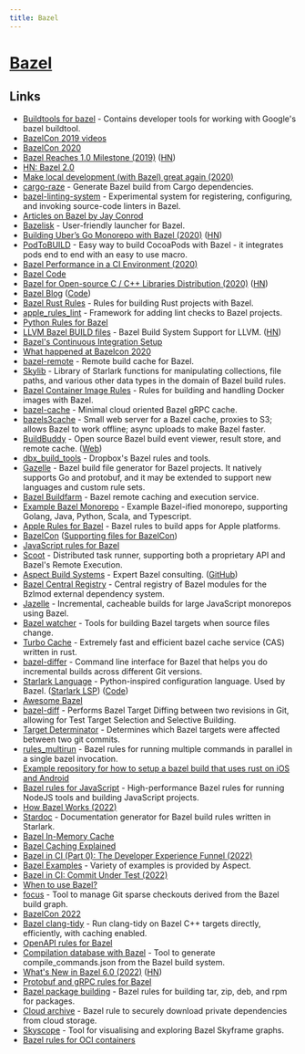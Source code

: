 ```yaml
---
title: Bazel
---
```


# [Bazel](https://bazel.build)

## Links

- [Buildtools for bazel](https://github.com/bazelbuild/buildtools) - Contains developer tools for working with Google's bazel buildtool.
- [BazelCon 2019 videos](https://www.youtube.com/playlist?list=PLxNYxgaZ8Rsf-7g43Z8LyXct9ax6egdSj)
- [BazelCon 2020](https://opensourcelive.withgoogle.com/events/bazelcon2020)
- [Bazel Reaches 1.0 Milestone (2019)](https://opensource.googleblog.com/2019/10/bazel-reaches-10-milestone.html) ([HN](https://news.ycombinator.com/item?id=21288185))
- [HN: Bazel 2.0](https://news.ycombinator.com/item?id=21863393)
- [Make local development (with Bazel) great again (2020)](https://www.youtube.com/watch?v=rQv1sjLU4cI)
- [cargo-raze](https://github.com/google/cargo-raze) - Generate Bazel build from Cargo dependencies.
- [bazel-linting-system](https://github.com/thundergolfer/bazel-linting-system) - Experimental system for registering, configuring, and invoking source-code linters in Bazel.
- [Articles on Bazel by Jay Conrod](https://www.jayconrod.com/tags/bazel)
- [Bazelisk](https://github.com/bazelbuild/bazelisk) - User-friendly launcher for Bazel.
- [Building Uber’s Go Monorepo with Bazel (2020)](https://eng.uber.com/go-monorepo-bazel/) ([HN](https://news.ycombinator.com/item?id=23180255))
- [PodToBUILD](https://github.com/pinterest/PodToBUILD) - Easy way to build CocoaPods with Bazel - it integrates pods end to end with an easy to use macro.
- [Bazel Performance in a CI Environment (2020)](https://filipnikolovski.com/posts/bazel-performance-in-a-ci-environment/)
- [Bazel Code](https://github.com/bazelbuild/bazel)
- [Bazel for Open-source C / C++ Libraries Distribution (2020)](https://liuliu.me/eyes/bazel-for-libraries-distribution-an-open-source-library-author-perspective/) ([HN](https://news.ycombinator.com/item?id=24490089))
- [Bazel Blog](https://blog.bazel.build/) ([Code](https://github.com/bazelbuild/bazel-blog))
- [Bazel Rust Rules](https://github.com/bazelbuild/rules_rust) - Rules for building Rust projects with Bazel.
- [apple_rules_lint](https://github.com/apple/apple_rules_lint) - Framework for adding lint checks to Bazel projects.
- [Python Rules for Bazel](https://github.com/bazelbuild/rules_python)
- [LLVM Bazel BUILD files](https://github.com/google/llvm-bazel) - Bazel Build System Support for LLVM. ([HN](https://news.ycombinator.com/item?id=24925368))
- [Bazel's Continuous Integration Setup](https://github.com/bazelbuild/continuous-integration)
- [What happened at Bazelcon 2020](https://www.gasparevitta.com/posts/what-happened-at-bazelcon-2020/)
- [bazel-remote](https://github.com/buchgr/bazel-remote) - Remote build cache for Bazel.
- [Skylib](https://github.com/bazelbuild/bazel-skylib) - Library of Starlark functions for manipulating collections, file paths, and various other data types in the domain of Bazel build rules.
- [Bazel Container Image Rules](https://github.com/bazelbuild/rules_docker) - Rules for building and handling Docker images with Bazel.
- [bazel-cache](https://github.com/znly/bazel-cache) - Minimal cloud oriented Bazel gRPC cache.
- [bazels3cache](https://github.com/Asana/bazels3cache) - Small web server for a Bazel cache, proxies to S3; allows Bazel to work offline; async uploads to make Bazel faster.
- [BuildBuddy](https://github.com/buildbuddy-io/buildbuddy) - Open source Bazel build event viewer, result store, and remote cache. ([Web](https://www.buildbuddy.io/))
- [dbx_build_tools](https://github.com/dropbox/dbx_build_tools) - Dropbox's Bazel rules and tools.
- [Gazelle](https://github.com/bazelbuild/bazel-gazelle) - Bazel build file generator for Bazel projects. It natively supports Go and protobuf, and it may be extended to support new languages and custom rule sets.
- [Bazel Buildfarm](https://github.com/bazelbuild/bazel-buildfarm) - Bazel remote caching and execution service.
- [Example Bazel Monorepo](https://github.com/thundergolfer/example-bazel-monorepo) - Example Bazel-ified monorepo, supporting Golang, Java, Python, Scala, and Typescript.
- [Apple Rules for Bazel](https://github.com/bazelbuild/rules_apple) - Bazel rules to build apps for Apple platforms.
- [BazelCon](https://conf.bazel.build/) ([Supporting files for BazelCon](https://github.com/bazelbuild/bazelcon))
- [JavaScript rules for Bazel](https://github.com/bazelbuild/rules_nodejs)
- [Scoot](https://github.com/twitter/scoot) - Distributed task runner, supporting both a proprietary API and Bazel's Remote Execution.
- [Aspect Build Systems](https://www.aspect.dev/) - Expert Bazel consulting. ([GitHub](https://github.com/aspect-build))
- [Bazel Central Registry](https://github.com/bazelbuild/bazel-central-registry) - Central registry of Bazel modules for the Bzlmod external dependency system.
- [Jazelle](https://github.com/uber-web/jazelle) - Incremental, cacheable builds for large JavaScript monorepos using Bazel.
- [Bazel watcher](https://github.com/bazelbuild/bazel-watcher) - Tools for building Bazel targets when source files change.
- [Turbo Cache](https://github.com/allada/turbo-cache) - Extremely fast and efficient bazel cache service (CAS) written in rust.
- [bazel-differ](https://github.com/ewhauser/bazel-differ) - Command line interface for Bazel that helps you do incremental builds across different Git versions.
- [Starlark Language](https://docs.bazel.build/versions/main/skylark/language.html) - Python-inspired configuration language. Used by Bazel. ([Starlark LSP](https://github.com/tilt-dev/starlark-lsp)) ([Code](https://github.com/bazelbuild/starlark))
- [Awesome Bazel](https://github.com/jin/awesome-bazel)
- [bazel-diff](https://github.com/Tinder/bazel-diff) - Performs Bazel Target Diffing between two revisions in Git, allowing for Test Target Selection and Selective Building.
- [Target Determinator](https://github.com/bazel-contrib/target-determinator) - Determines which Bazel targets were affected between two git commits.
- [rules_multirun](https://github.com/keith/rules_multirun) - Bazel rules for running multiple commands in parallel in a single bazel invocation.
- [Example repository for how to setup a bazel build that uses rust on iOS and Android](https://github.com/keith/bazel-rust-mobile-demo)
- [Bazel rules for JavaScript](https://github.com/aspect-build/rules_js) - High-performance Bazel rules for running NodeJS tools and building JavaScript projects.
- [How Bazel Works (2022)](https://sluongng.hashnode.dev/bazel-caching-explained-pt-1-how-bazel-works)
- [Stardoc](https://github.com/bazelbuild/stardoc) - Documentation generator for Bazel build rules written in Starlark.
- [Bazel In-Memory Cache](https://sluongng.hashnode.dev/bazel-caching-explained-pt-2-bazel-in-memory-cache)
- [Bazel Caching Explained](https://sluongng.hashnode.dev/series/bazel-caching-explained)
- [Bazel in CI (Part 0): The Developer Experience Funnel (2022)](https://sluongng.hashnode.dev/bazel-in-ci-part-0-the-developer-experience-funnel)
- [Bazel Examples](https://github.com/aspect-build/bazel-examples) - Variety of examples is provided by Aspect.
- [Bazel in CI: Commit Under Test (2022)](https://sluongng.hashnode.dev/bazel-in-ci-part-1-commit-under-test)
- [When to use Bazel?](https://earthly.dev/blog/bazel-build/)
- [focus](https://github.com/twitter/focus) - Tool to manage Git sparse checkouts derived from the Bazel build graph.
- [BazelCon 2022](https://opensourcelive.withgoogle.com/events/bazelcon2022)
- [Bazel clang-tidy](https://github.com/erenon/bazel_clang_tidy) - Run clang-tidy on Bazel C++ targets directly, efficiently, with caching enabled.
- [OpenAPI rules for Bazel](https://github.com/meetup/rules_openapi)
- [Compilation database with Bazel](https://github.com/grailbio/bazel-compilation-database) - Tool to generate compile_commands.json from the Bazel build system.
- [What's New in Bazel 6.0 (2022)](https://www.buildbuddy.io/blog/whats-new-in-bazel-6-0/) ([HN](https://news.ycombinator.com/item?id=34055006))
- [Protobuf and gRPC rules for Bazel](https://github.com/rules-proto-grpc/rules_proto_grpc)
- [Bazel package building](https://github.com/bazelbuild/rules_pkg) - Bazel rules for building tar, zip, deb, and rpm for packages.
- [Cloud archive](https://github.com/1e100/cloud_archive) - Bazel rule to securely download private dependencies from cloud storage.
- [Skyscope](https://github.com/tweag/skyscope) - Tool for visualising and exploring Bazel Skyframe graphs.
- [Bazel rules for OCI containers](https://github.com/bazel-contrib/rules_oci)
